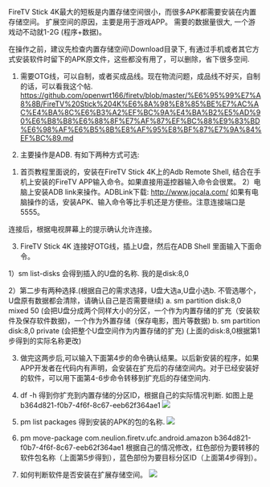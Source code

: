FireTV Stick 4K最大的短板是内置存储空间很小，而很多APK都需要安装在内置存储空间。
扩展空间的原因，主要是用于游戏APP。 需要的数据量很大, 一个游戏动不动就1-2G (程序+数据)。

在操作之前，建议先检查内置存储空间\Download目录下, 有通过手机或者其它方式安装软件时留下的APK原文件，这些都没有用了，可以删除，省下很多空间.

1. 需要OTG线，可以自制，或者买成品线。现在物流问题，成品线不好买，自制的话，可以看我这个帖.
   https://github.com/openwrt166/firetv/blob/master/%E6%95%99%E7%A8%8B/FireTV%20Stick%204K%E6%8A%98%E8%85%BE%E7%AC%AC%E4%BA%8C%E6%B3%A2%EF%BC%9A%E4%BA%B2%E5%AD%90%E6%B8%B8%E6%88%8F%E7%AF%87%EF%BC%88%E9%83%BD%E6%98%AF%E6%B5%8B%E8%AF%95%E8%BF%87%E7%9A%84%EF%BC%89.md

2. 主要操作是ADB. 有如下两种方式可选:
1) 首页教程里面说的，安装在FireTV Stick 4K上的Adb Remote Shell, 结合在手机上安装的FireTV APP输入命令。如果直接用遥控器输入命令会很累。
   2）电脑上安装ADB link来操作。ADBLink下载:  http://www.jocala.com/
      如果有电脑操作的话，安装APK、输入命令等比手机还是方便些。注意连接端口是5555。
   ![]()

连接后，根据电视屏幕上的提示确认允许连接。
![]()

3. FireTV Stick 4K 连接好OTG线，插上U盘，然后在ADB Shell 里面输入下面命令。

1）sm list-disks
会得到插入的U盘的名称. 我的是disk:8,0

2）第二步有两种选择.(根据自己的需求选择，U盘大选a,U盘小选b. 不管选哪个，U盘原有数据都会清除，请确认自己是否需要继续)
a. sm partition disk:8,0 mixed 50 (会把U盘分成两个同样大小的分区，一个作为内置存储的扩充（安装软件及保存软件数据)，一个作为外置存储（保存电影，图片等数据)
b. sm partition disk:8,0 private (会把整个U盘空间作为内置存储的扩充)
(上面的disk:8,0根据第1步得到的实际名称更改)

3) 做完这两步后,可以输入下面第4步的命令确认结果。以后新安装的程序，如果APP开发者在代码内有声明，会安装在扩充后的存储空间内。对于已经安装好的软件，可以用下面第4-6步命令转移到扩充后的存储空间内.

4) df -h 得到你扩充到内置存储的分区ID，根据自己的实际情况判断. 如图上是 b364d821-f0b7-4f6f-8c67-eeb62f364ae1
   ![](https://github.com/openwrt166/firetv/blob/master/images/09.jpg)

5) pm list packages 得到安装的APK的包的名称.
   ![](https://github.com/openwrt166/firetv/blob/master/images/10.jpg)

6) pm move-package com.neulion.firetv.ufc.android.amazon b364d821-f0b7-4f6f-8c67-eeb62f364ae1
   根据自己的情况修改，红色部份为要转移的软件包名称（上面第5步得到），蓝色部份为要目标分区ID（上面第4步得到）。

7) 如何判断软件是否安装在扩展存储空间。
   ![](https://github.com/openwrt166/firetv/blob/master/images/11.jpg)


































